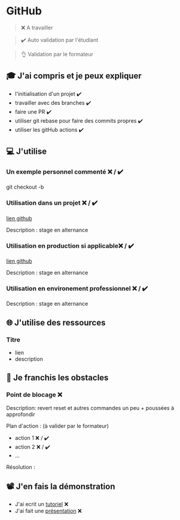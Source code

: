 # GitHub

> ❌ A travailler

> ✔️ Auto validation par l'étudiant

> 👌 Validation par le formateur

## 🎓 J'ai compris et je peux expliquer

- l'initialisation d'un projet ✔️
- travailler avec des branches ✔️
- faire une PR ✔️
- utiliser git rebase pour faire des commits propres ✔️
- utiliser les gitHub actions ✔️

## 💻 J'utilise

### Un exemple personnel commenté ❌ / ✔️

git checkout -b <myNewBranch>

### Utilisation dans un projet ❌ / ✔️

[lien github](https://github.com/Protecia/django)

Description : stage en alternance

### Utilisation en production si applicable❌ / ✔️

[lien github](https://github.com/Protecia/django)

Description : stage en alternance

### Utilisation en environement professionnel ❌ / ✔️

Description : stage en alternance

## 🌐 J'utilise des ressources

### Titre

- lien
- description

## 🚧 Je franchis les obstacles

### Point de blocage ❌

Description: revert reset et autres commandes un peu + poussées à approfondir

Plan d'action : (à valider par le formateur)

- action 1 ❌ / ✔️
- action 2 ❌ / ✔️
- ...

Résolution :

## 📽️ J'en fais la démonstration

- J'ai ecrit un [tutoriel](...) ❌
- J'ai fait une [présentation](...) ❌
